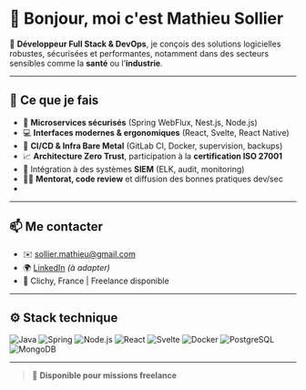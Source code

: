 # 👋 Bonjour, moi c'est Mathieu Sollier

🎯 **Développeur Full Stack & DevOps**, je conçois des solutions logicielles robustes, sécurisées et performantes, notamment dans des secteurs sensibles comme la **santé** ou l’**industrie**.

---

## 🧠 Ce que je fais

- 🔐 **Microservices sécurisés** (Spring WebFlux, Nest.js, Node.js)
- 💻 **Interfaces modernes & ergonomiques** (React, Svelte, React Native)
- 🧰 **CI/CD & Infra Bare Metal** (GitLab CI, Docker, supervision, backups)
- 📈 **Architecture Zero Trust**, participation à la **certification ISO 27001**
- 🔧 Intégration à des systèmes **SIEM** (ELK, audit, monitoring)
- 🧑‍🏫 **Mentorat, code review** et diffusion des bonnes pratiques dev/sec
- 
---

## 📫 Me contacter

- ✉️ sollier.mathieu@gmail.com
- 🌍 [LinkedIn](https://www.linkedin.com/in/ton-profil) *(à adapter)*
- 📍 Clichy, France | Freelance disponible

---

## ⚙️ Stack technique

![Java](https://img.shields.io/badge/Java-ED8B00?style=for-the-badge&logo=java&logoColor=white)
![Spring](https://img.shields.io/badge/Spring-6DB33F?style=for-the-badge&logo=spring&logoColor=white)
![Node.js](https://img.shields.io/badge/Node.js-339933?style=for-the-badge&logo=nodedotjs&logoColor=white)
![React](https://img.shields.io/badge/React-61DAFB?style=for-the-badge&logo=react&logoColor=black)
![Svelte](https://img.shields.io/badge/Svelte-FF3E00?style=for-the-badge&logo=svelte&logoColor=white)
![Docker](https://img.shields.io/badge/Docker-2496ED?style=for-the-badge&logo=docker&logoColor=white)
![PostgreSQL](https://img.shields.io/badge/PostgreSQL-4169E1?style=for-the-badge&logo=postgresql&logoColor=white)
![MongoDB](https://img.shields.io/badge/MongoDB-4EA94B?style=for-the-badge&logo=mongodb&logoColor=white)

---

> 🎯 **Disponible pour missions freelance**

